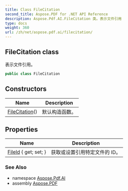 ```yaml
---
title: Class FileCitation
second_title: Aspose.PDF for .NET API Reference
description: Aspose.Pdf.AI.FileCitation 类。表示文件引用
type: docs
weight: 360
url: /zh/net/aspose.pdf.ai/filecitation/
---
```

## FileCitation class

表示文件引用。

```csharp
public class FileCitation
```

## Constructors

| Name | Description |
| --- | --- |
| [FileCitation](filecitation/)() | 默认构造函数。 |

## Properties

| Name | Description |
| --- | --- |
| [FileId](../../aspose.pdf.ai/filecitation/fileid/) { get; set; } | 获取或设置引用特定文件的 ID。 |

### See Also

* namespace [Aspose.Pdf.AI](../../aspose.pdf.ai/)
* assembly [Aspose.PDF](../../)